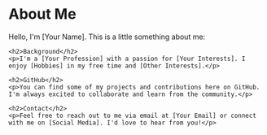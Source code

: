 <!DOCTYPE html>
<html>
<head>
    <title>About Me</title>
</head>
<body>
    <h1>About Me</h1>
    <p>Hello, I'm [Your Name]. This is a little something about me:</p>
    
    <h2>Background</h2>
    <p>I'm a [Your Profession] with a passion for [Your Interests]. I enjoy [Hobbies] in my free time and [Other Interests].</p>
    
    <h2>GitHub</h2>
    <p>You can find some of my projects and contributions here on GitHub. I'm always excited to collaborate and learn from the community.</p>
    
    <h2>Contact</h2>
    <p>Feel free to reach out to me via email at [Your Email] or connect with me on [Social Media]. I'd love to hear from you!</p>
</body>
</html>
